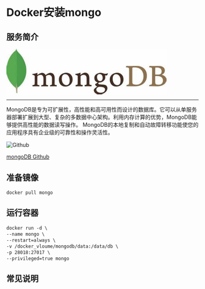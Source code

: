# Docker安装mongo #
## 服务简介 ##

 <img src="./../images/mongodb.jpg" width = "420" alt="Github" align=center />

* * *

MongoDB是专为可扩展性，高性能和高可用性而设计的数据库。它可以从单服务器部署扩展到大型、复杂的多数据中心架构。利用内存计算的优势，MongoDB能够提供高性能的数据读写操作。 MongoDB的本地复制和自动故障转移功能使您的应用程序具有企业级的可靠性和操作灵活性。

 <img src="https://github.com/favicon.ico" width = "20" alt="Github" align=center />

[mongoDB Github](https://github.com/mongodb/mongo)

## 准备镜像 ##
    docker pull mongo
## 运行容器 ##
    docker run -d \
    --name mongo \
    --restart=always \
    -v /docker_vloume/mongodb/data:/data/db \
    -p 28018:27017 \
    --privileged=true mongo
## 常见说明 ##
